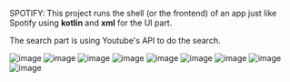 SPOTIFY:
This project runs the shell (or the frontend) of an app just like Spotify using **kotlin** and **xml** for the UI part.

The search part is using Youtube's API to do the search.

![image](https://github.com/user-attachments/assets/998b3538-2e8d-44cd-8873-4f15ff79bcef)
![image](https://github.com/user-attachments/assets/535870bb-0548-40d1-beb4-70232d0e64c8)
![image](https://github.com/user-attachments/assets/1b5b08e0-7381-41a1-b1b0-9c8042c66069)
![image](https://github.com/user-attachments/assets/5463f089-2aac-4ae2-8b88-8531bff65eb4)
![image](https://github.com/user-attachments/assets/0c4b84c9-5f88-429c-900c-f96849be96a0)
![image](https://github.com/user-attachments/assets/ee954db2-f784-435b-b143-0d8f884becd9)
![image](https://github.com/user-attachments/assets/03533815-b6d1-424c-8c38-4d1a68a9c60d)
![image](https://github.com/user-attachments/assets/35046128-5237-4078-9916-9903374b09fa)
![image](https://github.com/user-attachments/assets/52e4741c-961a-4b0d-8882-f0821febee2d)
